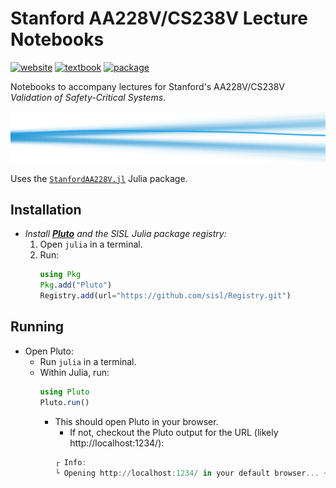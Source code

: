 # Stanford AA228V/CS238V Lecture Notebooks
[![website](https://img.shields.io/badge/website-Stanford-b31b1b.svg)](https://aa228v.stanford.edu/)
[![textbook](https://img.shields.io/badge/textbook-MIT%20Press-0072B2.svg)](https://algorithmsbook.com/validation/)
[![package](https://img.shields.io/badge/package-StanfordAA228V.jl-175E54.svg)](https://github.com/sisl/StanfordAA228V.jl)

Notebooks to accompany lectures for Stanford's AA228V/CS238V _Validation of Safety-Critical Systems_.

<p align="center"> <img src="./media/coverart.svg"> </p>

Uses the [`StanfordAA228V.jl`](https://github.com/sisl/StanfordAA228V.jl) Julia package.

## Installation
- _Install [**Pluto**](https://plutojl.org/) and the SISL Julia package registry:_
    1. Open `julia` in a terminal.
    1. Run:
        ```julia
        using Pkg
        Pkg.add("Pluto")
        Registry.add(url="https://github.com/sisl/Registry.git")
        ```
## Running
- Open Pluto:
    - Run `julia` in a terminal.
    - Within Julia, run:
        ```julia
        using Pluto
        Pluto.run()
        ```
        - This should open Pluto in your browser.
            - If not, checkout the Pluto output for the URL (likely http://localhost:1234/):
            ```julia
            ┌ Info:
            └ Opening http://localhost:1234/ in your default browser... ~ have fun!
            ```
